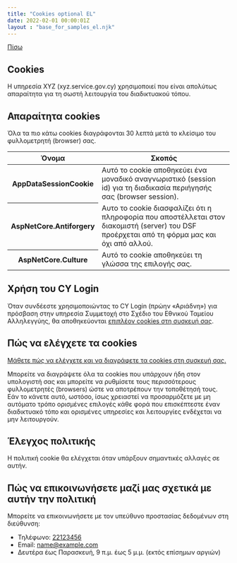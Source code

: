 ```yaml
---
title: "Cookies optional EL"
date: 2022-02-01 00:00:01Z
layout : "base_for_samples_el.njk"
---
```

<!--beforeMain-->
<section class="govcy-container">
    <a class="govcy-back-link" href="#">Πίσω</a>
</section>
 <!--main-->
 <main class="govcy-container">
    <div class="govcy-row">
        <article class="govcy-col-8">
            <h1>Cookies</h1>
            <p>Η υπηρεσία XYZ (xyz.service.gov.cy) χρησιμοποιεί που είναι απολύτως απαραίτητα για τη σωστή λειτουργία του διαδικτυακού τόπου.</p>
            <h2>Απαραίτητα cookies</h2>
            <p>Όλα τα πιο κάτω cookies διαγράφονται 30 λεπτά μετά το κλείσιμο του φυλλομετρητή (browser) σας.</p>
            <table class="govcy-table">
                <thead>
                    <tr class="govcy-br-input">
                        <th scope="col">Όνομα</th>
                        <th scope="col">Σκοπός</th>
                    </tr>
                </thead>
                <tbody>
                    <tr>
                        <th>AppDataSessionCookie</th>
                        <td>Αυτό το cookie αποθηκεύει ένα μοναδικό αναγνωριστικό (session id) για τη διαδικασία περιήγησής σας (browser session).</td>
                    </tr>
                    <tr>
                        <th>AspNetCore.Antiforgery</th>
                        <td>Αυτο το cookie διασφαλίζει ότι η πληροφορία που αποστέλλεται στον διακομιστή (server) του DSF προέρχεται από τη φόρμα μας και όχι από αλλού.</td>
                    </tr>
                    <tr>
                        <th>AspNetCore.Culture</th>
                        <td>Αυτό το cookie αποθηκεύει τη γλώσσα της επιλογής σας.</td>
                    </tr>
                </tbody>
            </table>
            <h2>Χρήση του CY Login</h2>
            <p>Όταν συνδέεστε χρησιμοποιώντας το CY Login (πρώην «Αριάδνη») για πρόσβαση στην υπηρεσία Συμμετοχή στο Σχέδιο του Εθνικού Ταμείου Αλληλεγγύης, θα αποθηκεύονται <a href="https://cge.cyprus.gov.cy/cyloginregistration/knowledgebase/privacy" target="_blank">επιπλέον cookies στη συσκευή σας</a>.</p>
            <h2>Πώς να ελέγχετε τα cookies</h2>
            <p><a href="https://www.aboutcookies.org/how-to-manage-and-delete-cookies" target="_blank">Μάθετε πώς να ελέγχετε και να διαγράφετε τα cookies στη συσκευή σας.</a></p>
            <p>Μπορείτε να διαγράψετε όλα τα cookies που υπάρχουν ήδη στον υπολογιστή σας και μπορείτε να ρυθμίσετε τους περισσότερους φυλλομετρητές (browsers) ώστε να αποτρέπουν την τοποθέτησή τους. Εάν το κάνετε αυτό, ωστόσο, ίσως χρειαστεί να προσαρμόζετε με μη αυτόματο τρόπο ορισμένες επιλογές κάθε φορά που επισκέπτεστε έναν διαδικτυακό τόπο και ορισμένες υπηρεσίες και λειτουργίες ενδέχεται να μην λειτουργούν.</p>
            <h2>Έλεγχος πολιτικής</h2>
            <p>Η πολιτική cookie θα ελέγχεται όταν υπάρξουν σημαντικές αλλαγές σε αυτήν.</p>
            <h2>Πώς να επικοινωνήσετε μαζί μας σχετικά με αυτήν την πολιτική</h2>
            <p>Μπορείτε να επικοινωνήσετε με τον υπεύθυνο προστασίας δεδομένων στη διεύθυνση:</p>
            <ul class="govcy-list-unstyled">
                <li>Τηλέφωνο: <a href="tel:+35722123456">22123456</a></li>
                <li>Email: <a href="mailto:name@example.com">name@example.com</a></li>
                <li>Δευτέρα έως Παρασκευή, 9 π.μ. έως 5 μ.μ. (εκτός επίσημων αργιών)</li>
            </ul>
        </article>
    </div>
</main>